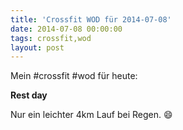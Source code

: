 ```yaml
---
title: 'Crossfit WOD für 2014-07-08'
date: 2014-07-08 00:00:00 
tags: crossfit,wod
layout: post
---
```

Mein #crossfit #wod für heute:

**Rest day**

Nur ein leichter 4km Lauf bei Regen. :smile:
